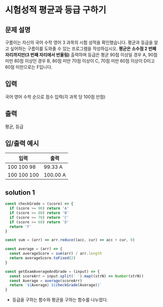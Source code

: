 # 시험성적 평균과 등급 구하기

## 문제 설명
구름이는 자신의 국어 수학 영어 3 과목의 시험 성적을 확인했습니다. 평균과 등급을 알고 싶어하는 구름이를 도와줄 수 있는 프로그램을 작성하십시오.
**평균은 소수점 2 번째 자리까지만(3 번째 자리에서 반올림)** 출력하며 등급은 평균 90점 이상일 경우 A, 90점 미만 80점 이상인 경우 B, 80점 미만 70점 이상이 C, 70점 미만 60점 이상이 D이고 60점 미만으로는 F입니다.

## 입력
국어 영어 수학 순으로 점수 입력(각 과목 당 100점 만점)

## 출력
평균, 등급

## 입/출력 예시
입력           | 출력 
------------- | ---------
100 100 98 | 99.33 A
100 100 100 | 100.00 A


## solution 1
```javascript
const checkGrade = (score) => {
  if (score >= 90) return 'A'
  if (score >= 80) return 'B'
  if (score >= 70) return 'C'
  if (score >= 60) return 'D'
  return 'F'
}

const sum = (arr) => arr.reduce((acc, cur) => acc + cur, 0)

const average = (arr) => {
  const averageScore = sum(arr) / arr.length
  return averageScore.toFixed(2)
}

const getExamAverageAndGrade = (input) => {
  const scoreArr = input.split(' ').map((strN) => Number(strN))
  const Average = average(scoreArr)
  return `${Average} ${checkGrade(Average)}`
}

```

* 등급을 구하는 함수와 평균을 구하는 함수를 나누었다.

